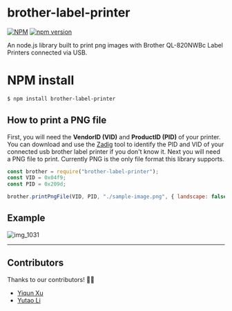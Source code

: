 # brother-label-printer

[![NPM](https://nodei.co/npm/node-brother-label-printer?downloads=true&downloadRank=true&stars=true)](https://www.npmjs.com/node-brother-label-printer)
[![npm version](https://badge.fury.io/js/node-brother-label-printer.svg)](https://www.npmjs.com/package/node-brother-label-printer)

An node.js library built to print png images with Brother QL-820NWBc Label Printers connected via USB.

# NPM install

```bash
$ npm install brother-label-printer
```

## How to print a PNG file

First, you will need the **VendorID (VID)** and **ProductID (PID)** of your printer. You can download and use the [Zadig](http://sourceforge.net/projects/libwdi/files/zadig/) tool to identify the PID and VID of your connected usb brother label printer if you don't know it. Next you will need a PNG file to print. Currently PNG is the only file format this library supports.

```javascript
const brother = require("brother-label-printer");
const VID = 0x04f9;
const PID = 0x209d;

brother.printPngFile(VID, PID, "./sample-image.png", { landscape: false });
```

## Example

![img_1031](https://cdn.discordapp.com/attachments/759102082849833000/1261584970229485588/Weixin_Image_20240713002806.jpg?ex=66937e10&is=66922c90&hm=aa7086987a6561e1201ebfc070f569e9b0aa35b23d5c7759ebc6378ca81bf6e3&)

---

## Contributors

Thanks to our contributors! 🎉👏

- [Yiqun Xu](https://github.com/yiqun12)
- [Yutao Li](https://github.com/Yutao-Li-306)
